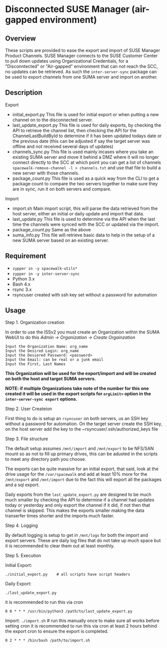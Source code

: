 # Disconnected SUSE Manager (air-gapped environment)

## Overview

These scripts are provided to ease the export and import of SUSE Manager Product Channels.
SUSE Manager connects to the SUSE Customer Center to pull down updates using Organizational
Credentials, for a "Disconntected" or "Air-gapped" environment that can not reach the SCC, 
no updates can be retrieved. As such the `inter-server-sync` package can be used to export
channels from one SUMA server and import on another.

## Description

Export
  - initial_export.py
      This file is used for initial export or when putting a new channel on to the disconnected
      server.
  - last_update_export.py
      This file is used for daily exports, by checking the API to retrieve the channel list,
      then checking the API for the ChannelLastBuildById to determine if it has been updated
      todays date or the previous date (this can be adjusted if say the target server was
      offline and not received several days of updates)
  - channels_sync.py
      This file is used mainly incases where you take an existing SUMA server and move it
      behind a DMZ where it will no longer connect directly to the SCC at which point you can
      get a list of channels `spacewalk-remove-channel -l > channels.txt` and use that file
      to build a new server with those channels.
  - package_count.py
      This file is used as a quick way from the CLI to get a package count to compare the
      two servers together to make sure they are in sync, run it on both servers and compare.

Import
  - import.sh
      Main import script, this will parse the data retrieved from the host server, either
      an initial or daily update and import that data.
  - last_update.py
      This file is used to determine via the API when the last time the channels were synced
      with the SCC or updated via the import.
  - package_count.py
      Same as the above
  - suma_info.py
      This file will retrieve basic data to help in the setup of a new SUMA server based on
      an existing server.
 
## Requirement

- `zypper in -y spacewalk-utils*`
- `zypper in -y inter-server-sync`
- Python 3.x
- Bash 4.x
- rsync 3.x
- rsyncuser created with ssh key set without a password for automation

## Usage

Step 1. Organization creation

In order to use the ISSv2 you must create an Organization within the SUMA WebUI to do this
*Admin -> Organization -> Create Orgainzation*

```
Input the Organization Name: org_name
Input the Desired Login: org_name
Input the Desiered Password: <password>
Input the Email: can be real or a junk email
Input the First, Last Names
```
**This Organization will be used for the export/import and will be created on both the host
and target SUMA servers.**

**NOTE: if multiple Organizations take note of the number for this one created it will be used
in the export scripts for `orgLimit=` option in the `inter-server-sync export` options.**

Step 2. User Createion

First thing to do is setup an `rsyncuser` on both servers, us an SSH key without a password
for automation. On the target server create the SSH key, on the host server add the key
to the ~rsyncuser/.ssh/authorized_keys file

Step 3. File structure

The default setup assumes `/mnt/import` and `/mnt/export` to be NFS/SAN mount so as not
to fill up primary drives, this can be adusted in the scripts to meet any directory
path you choose.

The exports can be quite massive for an initial export, that said, look at the drive
usage for the `/var/spacewalk` and add at least 10% more for the `/mnt/export` and 
`/mnt/import` due to the fact this will export all the packages and a sql export.

Daily exports from the `last_update_export.py` are designed to be much much smaller
by checking the API to determine if a channel had updates today or yesterday and only
export the channel if it did, if not then that channel is skipped. This makes the 
exports smaller making the data transerfer times shorter and the imports much faster.

Step 4. Logging

By default logging is setup to get in `/mnt/logs` for both the import and export servers.
These are daily log files that do not take up much space but it is recommended to clear
them out at least monthly.

Step 5. Execution

Initial Export:
 ```
 ./initial_export.py    # all scripts have script headers
```

 Daily Export:
 ```
 ./last_update_export.py
```
 it is recommended to run this via cron
 ```
 0 0 * * * /usr/bin/python3 /path/to/last_update_export.py
```

 Import:
 `./import.sh` # run this manually once to make sure all works before setting cron
it is recommended to run this via cron at least 2 hours behind the export cron to
ensure the export is completed.
```
0 2 * * * /bin/bash /path/to/import.sh
```






